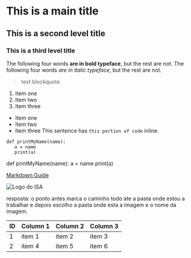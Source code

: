 # This is a main title
## This is a second level title
### This is a third level title
The following four words **are in bold typeface**, but the rest are not.
The following four words *are in italic typeface*, but the rest are not.
> text blockquote
1. Item one
2. Item two
3. Item three
- Item one
- Item two
- Item three
This sentence has `this portion of code` inline.
```
def printMyName(name):
   a = name
   print(a)
```
def printMyName(name):
   a = name
   print(a)

[Markdown Guide](https://www.markdownguide.org/)


![Logo do ISA](./fads-ex-04/logo_ISA.png)

resposta: o ponto antes marca o caminho todo ate a pasta onde estou a trabalhar e depois escolho a pasta onde esta a imagem e o nome da imagem.

|ID| Column 1| Column 2| Column 3|
|--|---------|---------|---------|
|1 | item 1  | item 2  | item 3  |
|2 | item 4  | item 5  | item 6  |













